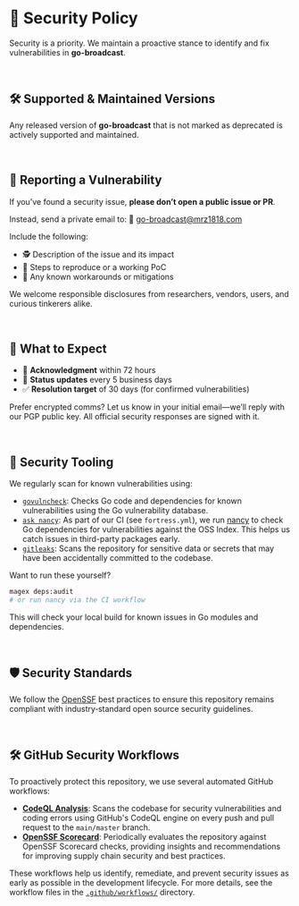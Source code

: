 # 🔐 Security Policy

Security is a priority. We maintain a proactive stance to identify and fix vulnerabilities in **go-broadcast**.

<br/>

## 🛠️ Supported & Maintained Versions
Any released version of **go-broadcast** that is not marked as deprecated is actively supported and maintained.

<br/>

## 📨 Reporting a Vulnerability

If you’ve found a security issue, **please don’t open a public issue or PR**.

Instead, send a private email to:
📧 [go-broadcast@mrz1818.com](mailto:go-broadcast@mrz1818.com)

Include the following:

* 🕵️ Description of the issue and its impact
* 🧪 Steps to reproduce or a working PoC
* 🔧 Any known workarounds or mitigations

We welcome responsible disclosures from researchers, vendors, users, and curious tinkerers alike.

<br/>

## 📅 What to Expect

* 🧾 **Acknowledgment** within 72 hours
* 📢 **Status updates** every 5 business days
* ✅ **Resolution target** of 30 days (for confirmed vulnerabilities)

Prefer encrypted comms? Let us know in your initial email—we’ll reply with our PGP public key.
All official security responses are signed with it.

<br/>

## 🧪 Security Tooling

We regularly scan for known vulnerabilities using:

* [`govulncheck`](https://pkg.go.dev/golang.org/x/vuln/cmd/govulncheck): Checks Go code and dependencies for known vulnerabilities using the Go vulnerability database.
* [`ask nancy`](https://github.com/sonatype-nexus-community/nancy): As part of our CI (see `fortress.yml`), we run [nancy](https://github.com/sonatype-nexus-community/nancy) to check Go dependencies for vulnerabilities against the OSS Index. This helps us catch issues in third-party packages early.
* [`gitleaks`](https://github.com/gitleaks/gitleaks): Scans the repository for sensitive data or secrets that may have been accidentally committed to the codebase.

Want to run these yourself?

```sh
magex deps:audit
# or run nancy via the CI workflow
```

This will check your local build for known issues in Go modules and dependencies.

<br/>

## 🛡️ Security Standards

We follow the [OpenSSF](https://openssf.org) best practices to ensure this repository remains compliant with industry‑standard open source security guidelines.

<br/>

## 🛠️ GitHub Security Workflows

To proactively protect this repository, we use several automated GitHub workflows:

- **[CodeQL Analysis](./.github/workflows/codeql-analysis.yml)**: Scans the codebase for security vulnerabilities and coding errors using GitHub's CodeQL engine on every push and pull request to the `main/master` branch.
- **[OpenSSF Scorecard](./.github/workflows/scorecard.yml)**: Periodically evaluates the repository against OpenSSF Scorecard checks, providing insights and recommendations for improving supply chain security and best practices.

These workflows help us identify, remediate, and prevent security issues as early as possible in the development lifecycle. For more details, see the workflow files in the [`.github/workflows/`](.github/workflows) directory.
